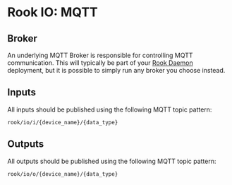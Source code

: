 # Rook IO: MQTT

## Broker

An underlying MQTT Broker is responsible for controlling MQTT communication. This will typically be part of your [Rook Daemon](https://github.com/RoboticsOrchestrationKit/rook-daemon-java) deployment, but it is possible to simply run any broker you choose instead.

## Inputs

All inputs should be published using the following MQTT topic pattern:
```
rook/io/i/{device_name}/{data_type}
```

## Outputs

All outputs should be published using the following MQTT topic pattern:
```
rook/io/o/{device_name}/{data_type}
```

